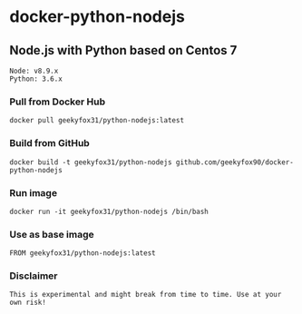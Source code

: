 # docker-python-nodejs
## Node.js with Python based on Centos 7

    Node: v8.9.x
    Python: 3.6.x

### Pull from Docker Hub
```
docker pull geekyfox31/python-nodejs:latest
```
### Build from GitHub
```
docker build -t geekyfox31/python-nodejs github.com/geekyfox90/docker-python-nodejs
```
### Run image
```
docker run -it geekyfox31/python-nodejs /bin/bash
```
### Use as base image
```
FROM geekyfox31/python-nodejs:latest
```
### Disclaimer

    This is experimental and might break from time to time. Use at your own risk!

